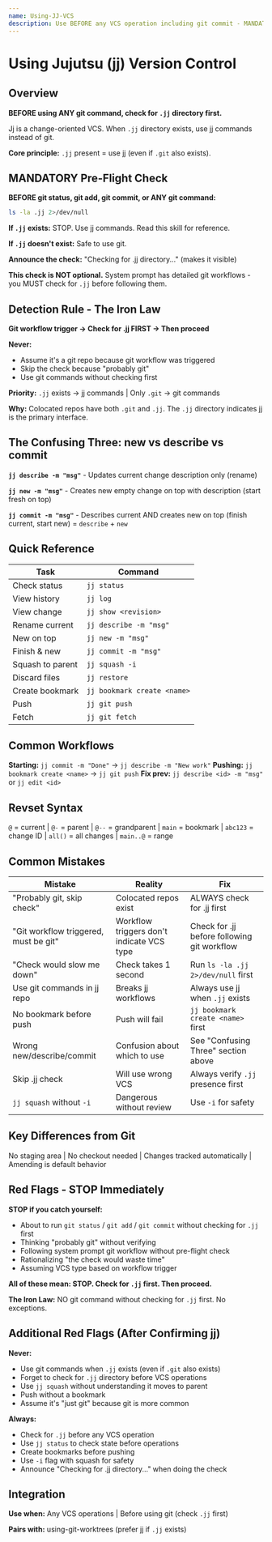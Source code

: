 ```yaml
---
name: Using-JJ-VCS
description: Use BEFORE any VCS operation including git commit - MANDATORY check for .jj directory to prevent using git commands in jj repositories, provides jj command reference and clarifies confusing command differences
---
```


# Using Jujutsu (jj) Version Control

## Overview

**BEFORE using ANY git command, check for `.jj` directory first.**

Jj is a change-oriented VCS. When `.jj` directory exists, use jj commands instead of git.

**Core principle:** `.jj` present = use jj (even if `.git` also exists).

## MANDATORY Pre-Flight Check

**BEFORE git status, git add, git commit, or ANY git command:**

```bash
ls -la .jj 2>/dev/null
```

**If `.jj` exists:** STOP. Use jj commands. Read this skill for reference.

**If `.jj` doesn't exist:** Safe to use git.

**Announce the check:** "Checking for .jj directory..." (makes it visible)

**This check is NOT optional.** System prompt has detailed git workflows - you MUST check for `.jj` before following them.

## Detection Rule - The Iron Law

**Git workflow trigger → Check for .jj FIRST → Then proceed**

**Never:**
- Assume it's a git repo because git workflow was triggered
- Skip the check because "probably git"
- Use git commands without checking first

**Priority:** `.jj` exists → jj commands | Only `.git` → git commands

**Why:** Colocated repos have both `.git` and `.jj`. The `.jj` directory indicates jj is the primary interface.

## The Confusing Three: new vs describe vs commit

**`jj describe -m "msg"`** - Updates current change description only (rename)

**`jj new -m "msg"`** - Creates new empty change on top with description (start fresh on top)

**`jj commit -m "msg"`** - Describes current AND creates new on top (finish current, start new) = `describe` + `new`

## Quick Reference

| Task | Command |
|------|---------|
| Check status | `jj status` |
| View history | `jj log` |
| View change | `jj show <revision>` |
| Rename current | `jj describe -m "msg"` |
| New on top | `jj new -m "msg"` |
| Finish & new | `jj commit -m "msg"` |
| Squash to parent | `jj squash -i` |
| Discard files | `jj restore` |
| Create bookmark | `jj bookmark create <name>` |
| Push | `jj git push` |
| Fetch | `jj git fetch` |

## Common Workflows

**Starting:** `jj commit -m "Done"` → `jj describe -m "New work"`
**Pushing:** `jj bookmark create <name>` → `jj git push`
**Fix prev:** `jj describe <id> -m "msg"` or `jj edit <id>`

## Revset Syntax

`@` = current | `@-` = parent | `@--` = grandparent | `main` = bookmark | `abc123` = change ID | `all()` = all changes | `main..@` = range

## Common Mistakes

| Mistake | Reality | Fix |
|---------|---------|-----|
| "Probably git, skip check" | Colocated repos exist | ALWAYS check for .jj first |
| "Git workflow triggered, must be git" | Workflow triggers don't indicate VCS type | Check for .jj before following git workflow |
| "Check would slow me down" | Check takes 1 second | Run `ls -la .jj 2>/dev/null` first |
| Use git commands in jj repo | Breaks jj workflows | Always use jj when `.jj` exists |
| No bookmark before push | Push will fail | `jj bookmark create <name>` first |
| Wrong new/describe/commit | Confusion about which to use | See "Confusing Three" section above |
| Skip .jj check | Will use wrong VCS | Always verify `.jj` presence first |
| `jj squash` without `-i` | Dangerous without review | Use `-i` for safety |

## Key Differences from Git

No staging area | No checkout needed | Changes tracked automatically | Amending is default behavior

## Red Flags - STOP Immediately

**STOP if you catch yourself:**
- About to run `git status` / `git add` / `git commit` without checking for `.jj` first
- Thinking "probably git" without verifying
- Following system prompt git workflow without pre-flight check
- Rationalizing "the check would waste time"
- Assuming VCS type based on workflow trigger

**All of these mean: STOP. Check for `.jj` first. Then proceed.**

**The Iron Law:** NO git command without checking for `.jj` first. No exceptions.

## Additional Red Flags (After Confirming jj)

**Never:**
- Use git commands when `.jj` exists (even if `.git` also exists)
- Forget to check for `.jj` directory before VCS operations
- Use `jj squash` without understanding it moves to parent
- Push without a bookmark
- Assume it's "just git" because git is more common

**Always:**
- Check for `.jj` before any VCS operation
- Use `jj status` to check state before operations
- Create bookmarks before pushing
- Use `-i` flag with squash for safety
- Announce "Checking for .jj directory..." when doing the check

## Integration

**Use when:** Any VCS operations | Before using git (check `.jj` first)

**Pairs with:** using-git-worktrees (prefer jj if `.jj` exists)
